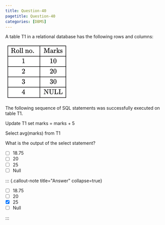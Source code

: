 ```yaml
---
title: Question-40
pagetitle: Question-40
categories: [DBMS]
---
```


A table T1 in a relational database has the following rows and columns: 

![](./q40.png)

The following sequence of SQL statements was successfully executed on table T1.

Update T1 set marks \= marks \+ 5

Select avg(marks) from T1

What is the output of the select statement?

- [ ] 18.75  
- [ ] 20  
- [ ] 25  
- [ ] Null

::: {.callout-note title="Answer" collapse=true}

- [ ] 18.75  
- [ ] 20  
- [x] 25  
- [ ] Null

:::

